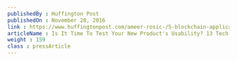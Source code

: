 ```yaml
---
publishedBy : Huffington Post
publishedOn : November 28, 2016
link : https://www.huffingtonpost.com/ameer-rosic-/5-blockchain-applications_b_13279010.html
articleName : Is It Time To Test Your New Product's Usability? 13 Tech Experts Weigh In
weight : 159 
class : pressArticle
---
```

